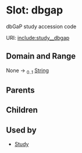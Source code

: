 
# Slot: dbgap


dbGaP study accession code

URI: [include:study__dbgap](https://w3id.org/include/study__dbgap)


## Domain and Range

None &#8594;  <sub>0..1</sub> [String](types/String.md)

## Parents


## Children


## Used by

 * [Study](Study.md)

